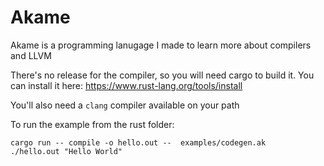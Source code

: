 # Akame

Akame is a programming lanugage I made to learn more about compilers and LLVM

There's no release for the compiler, so you will need cargo to build it. You can install it here: https://www.rust-lang.org/tools/install

You'll also need a `clang` compiler available on your path

To run the example from the rust folder:
```
cargo run -- compile -o hello.out --  examples/codegen.ak
./hello.out "Hello World"
```
